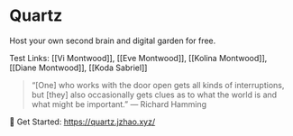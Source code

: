 # Quartz
Host your own second brain and digital garden for free.

Test Links:
[[Vi Montwood]], [[Eve Montwood]], [[Kolina Montwood]], [[Diane Montwood]], [[Koda Sabriel]]

> “[One] who works with the door open gets all kinds of interruptions, but [they] also occasionally gets clues as to what the world is and what might be important.” — Richard Hamming

🔗 Get Started: https://quartz.jzhao.xyz/